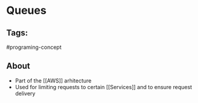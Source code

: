 # Queues

## Tags:
#programing-concept 

## About
- Part of the [[AWS]] arhitecture
- Used for limiting requests to certain [[Services]] and to ensure request delivery
